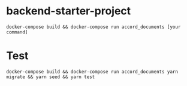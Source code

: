 # backend-starter-project

    docker-compose build && docker-compose run accord_documents [your command]

# Test

    docker-compose build && docker-compose run accord_documents yarn migrate && yarn seed && yarn test
